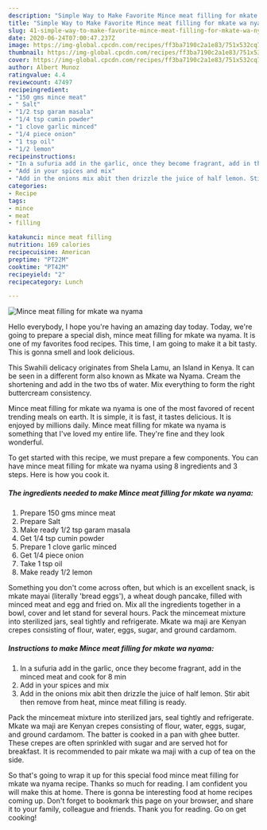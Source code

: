 ```yaml
---
description: "Simple Way to Make Favorite Mince meat filling for mkate wa nyama"
title: "Simple Way to Make Favorite Mince meat filling for mkate wa nyama"
slug: 41-simple-way-to-make-favorite-mince-meat-filling-for-mkate-wa-nyama
date: 2020-06-24T07:00:47.237Z
image: https://img-global.cpcdn.com/recipes/ff3ba7190c2a1e83/751x532cq70/mince-meat-filling-for-mkate-wa-nyama-recipe-main-photo.jpg
thumbnail: https://img-global.cpcdn.com/recipes/ff3ba7190c2a1e83/751x532cq70/mince-meat-filling-for-mkate-wa-nyama-recipe-main-photo.jpg
cover: https://img-global.cpcdn.com/recipes/ff3ba7190c2a1e83/751x532cq70/mince-meat-filling-for-mkate-wa-nyama-recipe-main-photo.jpg
author: Albert Munoz
ratingvalue: 4.4
reviewcount: 47497
recipeingredient:
- "150 gms mince meat"
- " Salt"
- "1/2 tsp garam masala"
- "1/4 tsp cumin powder"
- "1 clove garlic minced"
- "1/4 piece onion"
- "1 tsp oil"
- "1/2 lemon"
recipeinstructions:
- "In a sufuria add in the garlic, once they become fragrant, add in the minced meat and cook for 8 min"
- "Add in your spices and mix"
- "Add in the onions mix abit then drizzle the juice of half lemon. Stir abit then remove from heat, mince meat filling is ready."
categories:
- Recipe
tags:
- mince
- meat
- filling

katakunci: mince meat filling 
nutrition: 169 calories
recipecuisine: American
preptime: "PT22M"
cooktime: "PT42M"
recipeyield: "2"
recipecategory: Lunch

---
```



![Mince meat filling for mkate wa nyama](https://img-global.cpcdn.com/recipes/ff3ba7190c2a1e83/751x532cq70/mince-meat-filling-for-mkate-wa-nyama-recipe-main-photo.jpg)

Hello everybody, I hope you're having an amazing day today. Today, we're going to prepare a special dish, mince meat filling for mkate wa nyama. It is one of my favorites food recipes. This time, I am going to make it a bit tasty. This is gonna smell and look delicious.

This Swahili delicacy originates from Shela Lamu, an Island in Kenya. It can be seen in a different form also known as Mkate wa Nyama. Cream the shortening and add in the two tbs of water. Mix everything to form the right buttercream consistency.

Mince meat filling for mkate wa nyama is one of the most favored of recent trending meals on earth. It is simple, it is fast, it tastes delicious. It is enjoyed by millions daily. Mince meat filling for mkate wa nyama is something that I've loved my entire life. They're fine and they look wonderful.


To get started with this recipe, we must prepare a few components. You can have mince meat filling for mkate wa nyama using 8 ingredients and 3 steps. Here is how you cook it.

<!--inarticleads1-->

##### The ingredients needed to make Mince meat filling for mkate wa nyama:

1. Prepare 150 gms mince meat
1. Prepare  Salt
1. Make ready 1/2 tsp garam masala
1. Get 1/4 tsp cumin powder
1. Prepare 1 clove garlic minced
1. Get 1/4 piece onion
1. Take 1 tsp oil
1. Make ready 1/2 lemon


Something you don&#39;t come across often, but which is an excellent snack, is mkate mayai (literally &#39;bread eggs&#39;), a wheat dough pancake, filled with minced meat and egg and fried on. Mix all the ingredients together in a bowl, cover and let stand for several hours. Pack the mincemeat mixture into sterilized jars, seal tightly and refrigerate. Mkate wa maji are Kenyan crepes consisting of flour, water, eggs, sugar, and ground cardamom. 

<!--inarticleads2-->

##### Instructions to make Mince meat filling for mkate wa nyama:

1. In a sufuria add in the garlic, once they become fragrant, add in the minced meat and cook for 8 min
1. Add in your spices and mix
1. Add in the onions mix abit then drizzle the juice of half lemon. Stir abit then remove from heat, mince meat filling is ready.


Pack the mincemeat mixture into sterilized jars, seal tightly and refrigerate. Mkate wa maji are Kenyan crepes consisting of flour, water, eggs, sugar, and ground cardamom. The batter is cooked in a pan with ghee butter. These crepes are often sprinkled with sugar and are served hot for breakfast. It is recommended to pair mkate wa maji with a cup of tea on the side. 

So that's going to wrap it up for this special food mince meat filling for mkate wa nyama recipe. Thanks so much for reading. I am confident you will make this at home. There is gonna be interesting food at home recipes coming up. Don't forget to bookmark this page on your browser, and share it to your family, colleague and friends. Thank you for reading. Go on get cooking!
